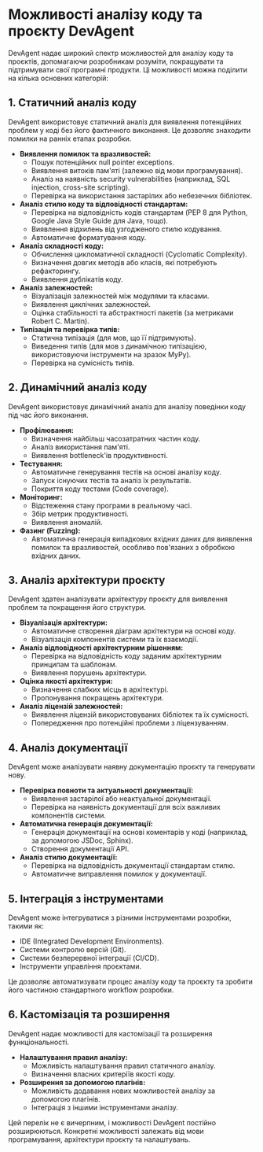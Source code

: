 # Можливості аналізу коду та проєкту DevAgent

DevAgent надає широкий спектр можливостей для аналізу коду та проєктів, допомагаючи розробникам розуміти, покращувати та підтримувати свої програмні продукти. Ці можливості можна поділити на кілька основних категорій:

## 1. Статичний аналіз коду

DevAgent використовує статичний аналіз для виявлення потенційних проблем у коді без його фактичного виконання. Це дозволяє знаходити помилки на ранніх етапах розробки.

*   **Виявлення помилок та вразливостей:**
    *   Пошук потенційних null pointer exceptions.
    *   Виявлення витоків пам'яті (залежно від мови програмування).
    *   Аналіз на наявність security vulnerabilities (наприклад, SQL injection, cross-site scripting).
    *   Перевірка на використання застарілих або небезечних бібліотек.
*   **Аналіз стилю коду та відповідності стандартам:**
    *   Перевірка на відповідність кодів стандартам (PEP 8 для Python, Google Java Style Guide для Java, тощо).
    *   Виявлення відхилень від узгодженого стилю кодування.
    *   Автоматичне форматування коду.
*   **Аналіз складності коду:**
    *   Обчислення цикломатичної складності (Cyclomatic Complexity).
    *   Визначення довгих методів або класів, які потребують рефакторингу.
    *   Виявлення дублікатів коду.
*   **Аналіз залежностей:**
    *   Візуалізація залежностей між модулями та класами.
    *   Виявлення циклічних залежностей.
    *   Оцінка стабільності та абстрактності пакетів (за метриками Robert C. Martin).
*   **Типізація та перевірка типів:**
    *   Статична типізація (для мов, що її підтримують).
    *   Виведення типів (для мов з динамічною типізацією, використовуючи інструменти на зразок MyPy).
    *   Перевірка на сумісність типів.

## 2. Динамічний аналіз коду

DevAgent використовує динамічний аналіз для аналізу поведінки коду під час його виконання.

*   **Профілювання:**
    *   Визначення найбільш часозатратних частин коду.
    *   Аналіз використання пам'яті.
    *   Виявлення bottleneck'ів продуктивності.
*   **Тестування:**
    *   Автоматичне генерування тестів на основі аналізу коду.
    *   Запуск існуючих тестів та аналіз їх результатів.
    *   Покриття коду тестами (Code coverage).
*   **Моніторинг:**
    *   Відстеження стану програми в реальному часі.
    *   Збір метрик продуктивності.
    *   Виявлення аномалій.
*   **Фазинг (Fuzzing):**
    *   Автоматична генерація випадкових вхідних даних для виявлення помилок та вразливостей, особливо пов'язаних з обробкою вхідних даних.

## 3. Аналіз архітектури проєкту

DevAgent здатен аналізувати архітектуру проєкту для виявлення проблем та покращення його структури.

*   **Візуалізація архітектури:**
    *   Автоматичне створення діаграм архітектури на основі коду.
    *   Візуалізація компонентів системи та їх взаємодії.
*   **Аналіз відповідності архітектурним рішенням:**
    *   Перевірка на відповідність коду заданим архітектурним принципам та шаблонам.
    *   Виявлення порушень архітектури.
*   **Оцінка якості архітектури:**
    *   Визначення слабких місць в архітектурі.
    *   Пропонування покращень архітектури.
*   **Аналіз ліцензій залежностей:**
    *   Виявлення ліцензій використовуваних бібліотек та їх сумісності.
    *   Попередження про потенційні проблеми з ліцензуванням.

## 4. Аналіз документації

DevAgent може аналізувати наявну документацію проєкту та генерувати нову.

*   **Перевірка повноти та актуальності документації:**
    *   Виявлення застарілої або неактуальної документації.
    *   Перевірка на наявність документації для всіх важливих компонентів системи.
*   **Автоматична генерація документації:**
    *   Генерація документації на основі коментарів у коді (наприклад, за допомогою JSDoc, Sphinx).
    *   Створення документації API.
*   **Аналіз стилю документації:**
    *   Перевірка на відповідність документації стандартам стилю.
    *   Автоматичне виправлення помилок у документації.

## 5. Інтеграція з інструментами

DevAgent може інтегруватися з різними інструментами розробки, такими як:

*   IDE (Integrated Development Environments).
*   Системи контролю версій (Git).
*   Системи безперервної інтеграції (CI/CD).
*   Інструменти управління проєктами.

Це дозволяє автоматизувати процес аналізу коду та проєкту та зробити його частиною стандартного workflow розробки.

## 6. Кастомізація та розширення

DevAgent надає можливості для кастомізації та розширення функціональності.

*   **Налаштування правил аналізу:**
    *   Можливість налаштування правил статичного аналізу.
    *   Визначення власних критеріїв якості коду.
*   **Розширення за допомогою плагінів:**
    *   Можливість додавання нових можливостей аналізу за допомогою плагінів.
    *   Інтеграція з іншими інструментами аналізу.

Цей перелік не є вичерпним, і можливості DevAgent постійно розширюються. Конкретні можливості залежать від мови програмування, архітектури проєкту та налаштувань.